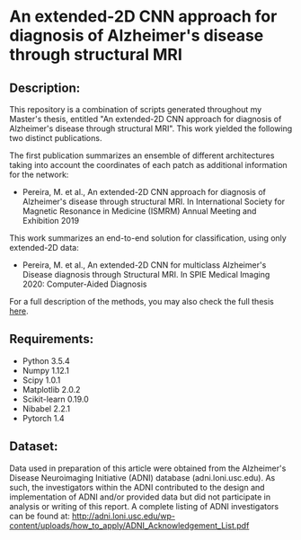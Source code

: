 # An extended-2D CNN approach for diagnosis of Alzheimer's disease through structural MRI

## Description:
This repository is a combination of scripts generated throughout my Master's thesis, entitled "An extended-2D CNN approach for diagnosis of Alzheimer's disease through structural MRI". This work yielded the following two distinct publications.

The first publication summarizes an ensemble of different architectures taking into account the coordinates of each patch as additional information for the network:

- Pereira, M. et al., An extended-2D CNN approach for diagnosis of Alzheimer's disease through structural MRI. In International Society for Magnetic Resonance in Medicine (ISMRM) Annual Meeting and Exhibition 2019

This work summarizes an end-to-end solution for classification, using only extended-2D data:

- Pereira, M. et al., An extended-2D CNN for multiclass Alzheimer's Disease diagnosis through Structural MRI. In SPIE Medical Imaging 2020: Computer-Aided Diagnosis

For a full description of the methods, you may also check the full thesis [here](https://repositorio.unicamp.br/bitstream/REPOSIP/334116/1/Pereira_MarianaEugeniaDeCarvalho_M.pdf).

## Requirements:
- Python 3.5.4
- Numpy 1.12.1
- Scipy 1.0.1
- Matplotlib 2.0.2
- Scikit-learn 0.19.0
- Nibabel 2.2.1
- Pytorch 1.4

## Dataset:
Data used in preparation of this article were obtained from the Alzheimer's Disease Neuroimaging Initiative (ADNI) database (adni.loni.usc.edu). As such, the investigators within the ADNI contributed to the design and implementation of ADNI and/or provided data but did not participate in analysis or writing of this report. A complete listing of ADNI investigators can be found at: http://adni.loni.usc.edu/wp-content/uploads/how_to_apply/ADNI_Acknowledgement_List.pdf
